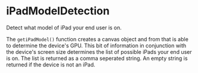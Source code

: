 # iPadModelDetection
Detect what model of iPad your end user is on.

The `getiPadModel()` function creates a canvas object and from that is able to determine the device's GPU. This bit of information in conjunction with the device's screen size determines the list of possible iPads your end user is on. The list is returned as a comma seperated string. An empty string is returned if the device is not an iPad.
